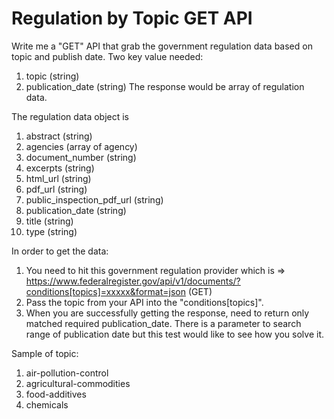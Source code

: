 # Regulation by Topic GET API

Write me a "GET" API that grab the government regulation data based on topic and publish date.
Two key value needed: 
1. topic (string)
2. publication_date (string)
The response would be array of regulation data.

The regulation data object is
1. abstract (string)
2. agencies (array of agency)
3. document_number (string)
4. excerpts (string)
5. html_url (string)
6. pdf_url (string)
7. public_inspection_pdf_url (string)
8. publication_date (string)
9. title (string)
10. type (string)

In order to get the data:
1. You need to hit this government regulation provider which is 
=> https://www.federalregister.gov/api/v1/documents/?conditions[topics]=xxxxx&format=json (GET) 
2. Pass the topic from your API into the "conditions[topics]".
3. When you are successfully getting the response, need to return only matched required publication_date. There is a parameter to search range of publication date but this test would like to see how you solve it.

Sample of topic:
1. air-pollution-control
2. agricultural-commodities
3. food-additives
4. chemicals
   
